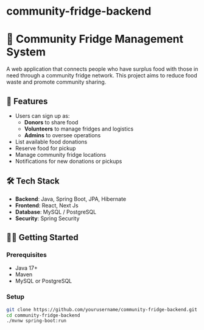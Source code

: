 # community-fridge-backend
# 🧊 Community Fridge Management System

A web application that connects people who have surplus food with those in need through a community fridge network. This project aims to reduce food waste and promote community sharing.

## 🚀 Features

- Users can sign up as:
  - **Donors** to share food
  - **Volunteers** to manage fridges and logistics
  - **Admins** to oversee operations
- List available food donations
- Reserve food for pickup
- Manage community fridge locations
- Notifications for new donations or pickups

## 🛠 Tech Stack

- **Backend**: Java, Spring Boot, JPA, Hibernate
- **Frontend**: React, Next Js
- **Database**: MySQL / PostgreSQL
- **Security**: Spring Security

## 🧑‍💻 Getting Started

### Prerequisites

- Java 17+
- Maven
- MySQL or PostgreSQL

### Setup

```bash
git clone https://github.com/yourusername/community-fridge-backend.git
cd community-fridge-backend
./mvnw spring-boot:run
